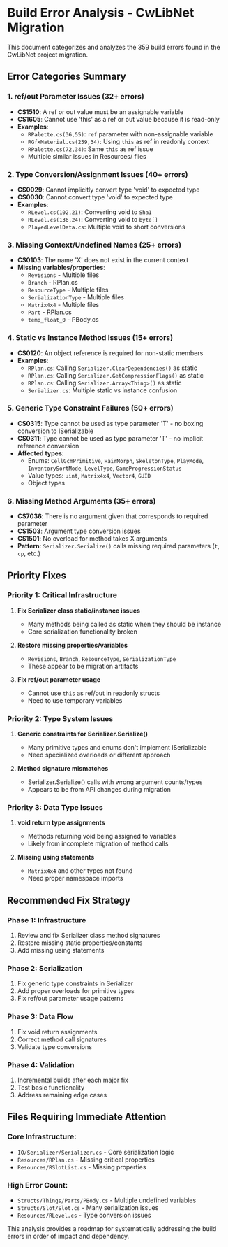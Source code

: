 # Build Error Analysis - CwLibNet Migration

This document categorizes and analyzes the 359 build errors found in the CwLibNet project migration.

## Error Categories Summary

### 1. **ref/out Parameter Issues** (32+ errors)
- **CS1510**: A ref or out value must be an assignable variable
- **CS1605**: Cannot use 'this' as a ref or out value because it is read-only
- **Examples**:
  - `RPalette.cs(36,55)`: `ref` parameter with non-assignable variable
  - `RGfxMaterial.cs(259,34)`: Using `this` as ref in readonly context
  - `RPalette.cs(72,34)`: Same `this` as ref issue
  - Multiple similar issues in Resources/ files

### 2. **Type Conversion/Assignment Issues** (40+ errors)
- **CS0029**: Cannot implicitly convert type 'void' to expected type
- **CS0030**: Cannot convert type 'void' to expected type
- **Examples**:
  - `RLevel.cs(102,21)`: Converting void to `Sha1`
  - `RLevel.cs(136,24)`: Converting void to `byte[]`
  - `PlayedLevelData.cs`: Multiple void to short conversions

### 3. **Missing Context/Undefined Names** (25+ errors)
- **CS0103**: The name 'X' does not exist in the current context
- **Missing variables/properties**:
  - `Revisions` - Multiple files
  - `Branch` - RPlan.cs
  - `ResourceType` - Multiple files
  - `SerializationType` - Multiple files
  - `Matrix4x4` - Multiple files
  - `Part` - RPlan.cs
  - `temp_float_0` - PBody.cs

### 4. **Static vs Instance Method Issues** (15+ errors)
- **CS0120**: An object reference is required for non-static members
- **Examples**:
  - `RPlan.cs`: Calling `Serializer.ClearDependencies()` as static
  - `RPlan.cs`: Calling `Serializer.GetCompressionFlags()` as static
  - `RPlan.cs`: Calling `Serializer.Array<Thing>()` as static
  - `Serializer.cs`: Multiple static vs instance confusion

### 5. **Generic Type Constraint Failures** (50+ errors)
- **CS0315**: Type cannot be used as type parameter 'T' - no boxing conversion to ISerializable
- **CS0311**: Type cannot be used as type parameter 'T' - no implicit reference conversion
- **Affected types**:
  - Enums: `CellGcmPrimitive`, `HairMorph`, `SkeletonType`, `PlayMode`, `InventorySortMode`, `LevelType`, `GameProgressionStatus`
  - Value types: `uint`, `Matrix4x4`, `Vector4`, `GUID`
  - Object types

### 6. **Missing Method Arguments** (35+ errors)
- **CS7036**: There is no argument given that corresponds to required parameter
- **CS1503**: Argument type conversion issues
- **CS1501**: No overload for method takes X arguments
- **Pattern**: `Serializer.Serialize()` calls missing required parameters (`t`, `cp`, etc.)

## Priority Fixes

### **Priority 1: Critical Infrastructure**
1. **Fix Serializer class static/instance issues**
   - Many methods being called as static when they should be instance
   - Core serialization functionality broken

2. **Restore missing properties/variables**
   - `Revisions`, `Branch`, `ResourceType`, `SerializationType`
   - These appear to be migration artifacts

3. **Fix ref/out parameter usage**
   - Cannot use `this` as ref/out in readonly structs
   - Need to use temporary variables

### **Priority 2: Type System Issues**
1. **Generic constraints for Serializer.Serialize<T>()**
   - Many primitive types and enums don't implement ISerializable
   - Need specialized overloads or different approach

2. **Method signature mismatches**
   - Serializer.Serialize() calls with wrong argument counts/types
   - Appears to be from API changes during migration

### **Priority 3: Data Type Issues**
1. **void return type assignments**
   - Methods returning void being assigned to variables
   - Likely from incomplete migration of method calls

2. **Missing using statements**
   - `Matrix4x4` and other types not found
   - Need proper namespace imports

## Recommended Fix Strategy

### Phase 1: Infrastructure
1. Review and fix Serializer class method signatures
2. Restore missing static properties/constants
3. Add missing using statements

### Phase 2: Serialization
1. Fix generic type constraints in Serializer
2. Add proper overloads for primitive types
3. Fix ref/out parameter usage patterns

### Phase 3: Data Flow
1. Fix void return assignments
2. Correct method call signatures
3. Validate type conversions

### Phase 4: Validation
1. Incremental builds after each major fix
2. Test basic functionality
3. Address remaining edge cases

## Files Requiring Immediate Attention

### Core Infrastructure:
- `IO/Serializer/Serializer.cs` - Core serialization logic
- `Resources/RPlan.cs` - Missing critical properties
- `Resources/RSlotList.cs` - Missing properties

### High Error Count:
- `Structs/Things/Parts/PBody.cs` - Multiple undefined variables
- `Structs/Slot/Slot.cs` - Many serialization issues
- `Resources/RLevel.cs` - Type conversion issues

This analysis provides a roadmap for systematically addressing the build errors in order of impact and dependency.
